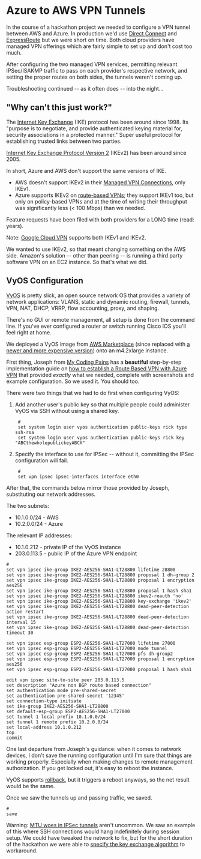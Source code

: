 <!-- title: Azure to AWS VPN Tunnels -->
<!-- categories: howto -->
<!-- tags: azure,aws,vpn,tunnel,ike,ipsec -->
<!-- published: 2018-07-05T17:00:00-05:00 -->
<!-- updated: 2020-08-09T17:30:00-05:00 -->
<!-- summary: Notes from creating a VPN tunnel from Azure to AWS using VyOS. -->

# Azure to AWS VPN Tunnels

In the course of a hackathon project we needed to configure a VPN tunnel between AWS and Azure. In production we'd use [Direct Connect](https://aws.amazon.com/directconnect/) and [ExpressRoute](https://azure.microsoft.com/en-us/services/expressroute/) but we were short on time. Both cloud providers have managed VPN offerings which are fairly simple to set up and don't cost too much.

After configuring the two managed VPN services, permitting relevant IPSec/ISAKMP traffic to pass on each provider's respective network, and setting the proper routes on both sides, the tunnels weren't coming up.

Troubleshooting continued -- as it often does -- into the night...

## "Why can't this just work?"

The [Internet Key Exchange](https://tools.ietf.org/html/rfc2409) (IKE) protocol has been around since 1998. Its "purpose is to negotiate, and provide authenticated keying material for, security associations in a protected manner." Super useful protocol for establishing trusted links between two parties. 

[Internet Key Exchange Protocol Version 2](https://tools.ietf.org/html/rfc4306) (IKEv2) has been around since 2005.

In short, Azure and AWS don't support the same versions of IKE.

* AWS doesn't support IKEv2 in their [Managed VPN Connections](https://docs.aws.amazon.com/AmazonVPC/latest/UserGuide/VPC_VPN.html), only IKEv1.
* Azure supports IKEv2 on [route-based VPNs](https://docs.microsoft.com/en-us/azure/vpn-gateway/vpn-gateway-connect-multiple-policybased-rm-ps); they support IKEv1 too, but only on policy-based VPNs and at the time of writing their throughput was significantly less (< 100 Mbps) than we needed.

Feature requests have been filed with both providers for a LONG time (read: years).

Note: [Google Cloud VPN](https://cloud.google.com/network-connectivity/docs/vpn/concepts/overview) supports both IKEv1 and IKEv2.

We wanted to use IKEv2, so that meant changing something on the AWS side. Amazon's solution -- other than peering -- is running a third party software VPN on an EC2 instance. So that's what we did.


## VyOS Configuration

[VyOS](https://www.vyos.io/) is pretty slick, an open source network OS that provides a variety of network applications: VLANS, static and dynamic routing, firewall, tunnels, VPN, NAT, DHCP, VRRP, flow accounting, proxy, and shaping.

There's no GUI or remote management, all setup is done from the command line. If you've ever configured a router or switch running Cisco IOS you'll feel right at home.

We deployed a VyOS image from [AWS Marketplace](https://aws.amazon.com/marketplace/pp/B074KJK4WC?qid=1530227509484&sr=0-1&ref_=srh_res_product_title) (since replaced with [a newer and more expensive version](https://aws.amazon.com/marketplace/pp/B07N3X1P1T?qid=1596988076570&sr=0-1&ref_=srh_res_product_title)) onto an m4.2xlarge instance.

First thing, Joseph from [My Coding Pains](https://www.mycodingpains.com/) has a **beautiful** step-by-step implementation guide on [how to establish a Route Based VPN with Azure VPN](https://www.mycodingpains.com/establish-route-based-vpn-azure-vpn-no-bgp/) that provided *exactly* what we needed, complete with screenshots and example configuration. So we used it. You should too.

There were two things that we had to do first when configuring VyOS:

1. Add another user's public key so that multiple people could administer VyOS via SSH without using a shared key.

        #
        set system login user vyos authentication public-keys rick type ssh-rsa
        set system login user vyos authentication public-keys rick key "ABCthewholepublickeyABCX"

2. Specify the interface to use for IPSec -- without it, committing the IPSec configuration will fail.

        #
        set vpn ipsec ipsec-interfaces interface eth0

After that, the commands below mirror those provided by Joseph, substituting our network addresses.

The two subnets:

* 10.1.0.0/24 - AWS
* 10.2.0.0/24 - Azure

The relevant IP addresses:

* 10.1.0.212 - private IP of the VyOS instance
* 203.0.113.5 - public IP of the Azure VPN endpoint


<pre><code>#
set vpn ipsec ike-group IKE2-AES256-SHA1-LT28800 lifetime 28800
set vpn ipsec ike-group IKE2-AES256-SHA1-LT28800 proposal 1 dh-group 2
set vpn ipsec ike-group IKE2-AES256-SHA1-LT28800 proposal 1 encryption aes256
set vpn ipsec ike-group IKE2-AES256-SHA1-LT28800 proposal 1 hash sha1
set vpn ipsec ike-group IKE2-AES256-SHA1-LT28800 ikev2-reauth 'no'
set vpn ipsec ike-group IKE2-AES256-SHA1-LT28800 key-exchange 'ikev2'
set vpn ipsec ike-group IKE2-AES256-SHA1-LT28800 dead-peer-detection action restart
set vpn ipsec ike-group IKE2-AES256-SHA1-LT28800 dead-peer-detection interval 15
set vpn ipsec ike-group IKE2-AES256-SHA1-LT28800 dead-peer-detection timeout 30

set vpn ipsec esp-group ESP2-AES256-SHA1-LT27000 lifetime 27000
set vpn ipsec esp-group ESP2-AES256-SHA1-LT27000 mode tunnel
set vpn ipsec esp-group ESP2-AES256-SHA1-LT27000 pfs dh-group2
set vpn ipsec esp-group ESP2-AES256-SHA1-LT27000 proposal 1 encryption aes256
set vpn ipsec esp-group ESP2-AES256-SHA1-LT27000 proposal 1 hash sha1

edit vpn ipsec site-to-site peer 203.0.113.5
set description "Azure non BGP route based connection"
set authentication mode pre-shared-secret
set authentication pre-shared-secret '12345'
set connection-type initiate
set ike-group IKE2-AES256-SHA1-LT28800
set default-esp-group ESP2-AES256-SHA1-LT27000
set tunnel 1 local prefix 10.1.0.0/24
set tunnel 1 remote prefix 10.2.0.0/24
set local-address 10.1.0.212
top
commit
</code></pre>

One last departure from Joseph's guidance: when it comes to network devices, I don't save the running configuration until I'm sure that things are working properly. Especially when making changes to remote management authorization. If you get locked out, it's easy to reboot the instance.
 
VyOS supports [rollback](https://wiki.vyos.net/wiki/Rollback_\(command\)), but it triggers a reboot anyways, so the net result would be the same.

Once we saw the tunnels up and passing traffic, we saved.

    #
    save

Warning: [MTU woes in IPSec tunnels](https://www.zeitgeist.se/2013/11/26/mtu-woes-in-ipsec-tunnels-how-to-fix/) aren't uncommon. We saw an example of this where SSH connections would hang indefinitely during session setup. We could have tweaked the network to fix, but for the short duration of the hackathon we were able to [specify the key exchange algorithm](https://bugs.launchpad.net/ubuntu/+source/openssh/+bug/1254085/comments/39) to workaround.

